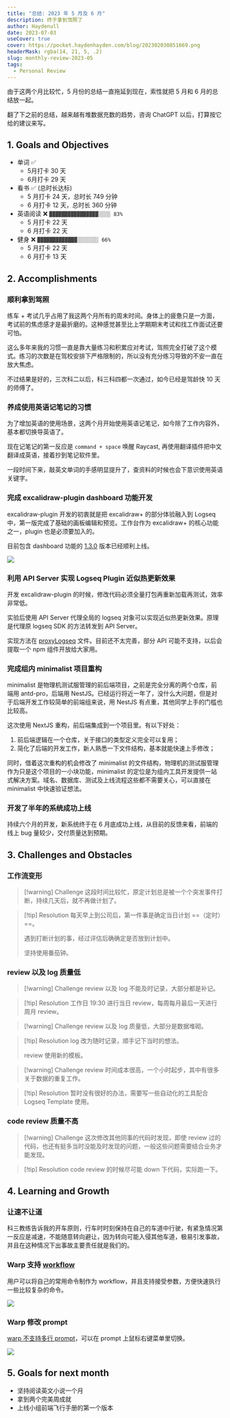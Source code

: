 ```yaml
---
title: "总结: 2023 年 5 月及 6 月"
description: 终于拿到驾照了
author: Haydenull
date: 2023-07-03
useCover: true
cover: https://pocket.haydenhayden.com/blog/202302030851669.png
headerMask: rgba(14, 21, 5, .2)
slug: monthly-review-2023-05
tags:
  - Personal Review
---
```


由于这两个月比较忙，5 月份的总结一直拖延到现在，索性就把 5 月和 6 月的总结放一起。

翻了下之前的总结，越来越有堆数据充数的趋势，咨询 ChatGPT 以后，打算按它给的建议来写。

## 1. Goals and Objectives

- 单词 ✅
  - 5月打卡 30 天
  - 6月打卡 29 天
- 看书 ✅ (总时长达标)
  - 5 月打卡 24 天，总时长 749 分钟
  - 6 月打卡 12 天，总时长 360 分钟
- 英语阅读 ❌ `▓▓▓▓▓▓▓▓▓▓▓▓▓▓▓▓░░░░ 83%`
  - 5 月打卡 22 天
  - 6 月打卡 22 天
- 健身 ❌ `▓▓▓▓▓▓▓▓▓▓▓▓▓░░░░░░░ 66%`
  - 5 月打卡 22 天
  - 6 月打卡 13 天

## 2. Accomplishments

### 顺利拿到驾照

练车 + 考试几乎占用了我这两个月所有的周末时间。身体上的疲惫只是一方面，考试前的焦虑感才是最折磨的。这种感觉甚至比上学期期末考试和找工作面试还要可怕。

这么多年来我的习惯一直是靠大量练习和积累应对考试，驾照完全打破了这个模式。练习的次数是在驾校安排下严格限制的，所以没有充分练习导致的不安一直在放大焦虑。

不过结果是好的，三次科二以后，科三科四都一次通过，如今已经是驾龄快 10 天的师傅了。

### 养成使用英语记笔记的习惯

为了增加英语的使用场景，这两个月开始使用英语记笔记，如今除了工作内容外，基本都切换导英语了。

现在记笔记的第一反应是 `command + space` 唤醒 Raycast, 再使用翻译插件把中文翻译成英语，接着抄到笔记软件里。

一段时间下来，敲英文单词的手感明显提升了，查资料的时候也会下意识使用英语关键字。

### 完成 excalidraw-plugin dashboard 功能开发

excalidraw-plugin 开发的初衷就是把 excalidraw+ 的部分体验融入到 Logseq 中，第一版完成了基础的画板编辑和预览。工作台作为 excalidraw+ 的核心功能之一，plugin 也是必须要加入的。

目前包含 dashboard 功能的 [1.3.0](https://github.com/haydenull/logseq-plugin-excalidraw/releases/tag/v1.3.0) 版本已经顺利上线。

![](https://pocket.haydenhayden.com/blog/202307061313963.png)

### 利用 API Server 实现 Logseq Plugin 近似热更新效果

开发 excalidraw-plugin 的时候，修改代码必须全量打包再重新加载再测试，效率非常低。

实验后使用 API Server 代理全局的 logseq 对象可以实现近似热更新效果。原理是代理原 logseq SDK 的方法转发到 API Server。

实现方法在 [proxyLogseq](https://github.com/haydenull/logseq-plugin-excalidraw/blob/0c90e8654a8d549aa22fe9e7d9f0209eb12686d2/src/lib/logseqProxy.ts#L52) 文件。目前还不太完善，部分 API 可能不支持，以后会提取一个 npm 组件开放给大家用。

### 完成组内 minimalist 项目重构

minimalist 是物理机测试服管理的前后端项目，之前是完全分离的两个仓库，前端用 antd-pro，后端用 NestJS。已经运行将近一年了，没什么大问题，但是对于后端开发工作较简单的前端组来说，用 NestJS 有点重，其他同学上手的门槛也比较高。

这次使用 NextJS 重构，前后端集成到一个项目里。有以下好处：

1. 前后端逻辑在一个仓库，关于接口的类型定义完全可以复用；
2. 简化了后端的开发工作，新人熟悉一下文件结构，基本就能快速上手修改；

同时，借着这次重构的机会修改了 minimalist 的文件结构，物理机的测试服管理作为只是这个项目的一小块功能，minimalist 的定位是为组内工具开发提供一站式解决方案。域名、数据库、测试及上线流程这些都不需要关心，可以直接在 minimalist 中快速验证想法。

### 开发了半年的系统成功上线

持续六个月的开发，新系统终于在 6 月底成功上线，从目前的反馈来看，前端的线上 bug 量较少，交付质量达到预期。

## 3. Challenges and Obstacles

### 工作流变形

> [!warning] Challenge
> 这段时间比较忙，原定计划总是被一个个突发事件打断，持续几天后，就不再做计划了。


> [!tip] Resolution
> 每天早上到公司后，第一件事是确定当日计划 ==（定时）==。
>
>遇到打断计划的事，经过评估后确确定是否放到计划中。
>
>坚持使用番茄钟。

### review 以及 log 质量低

> [!warning] Challenge
> review 以及 log 不能及时记录，大部分都是补记。

> [!tip] Resolution
> 工作日 19:30 进行当日 review，每周每月最后一天进行周月 review。

> [!warning] Challenge
> review 以及 log 质量低，大部分是数据堆砌。

> [!tip] Resolution
> log 改为随时记录，顺手记下当时的想法。
>
> review 使用新的模板。

> [!warning] Challenge
> review 时间成本很高，一个小时起步，其中有很多关于数据的重复工作。

> [!tip] Resolution
> 暂时没有很好的办法，需要写一些自动化的工具配合 Logseq Template 使用。

### code review 质量不高

> [!warning] Challenge
> 这次修改其他同事的代码时发现，即使 review 过的代码，也还有挺多当时没能及时发现的问题，一般这些问题需要结合业务才能发现。

> [!tip] Resolution
> code review 的时候尽可能 down 下代码，实际跑一下。

## 4. Learning and Growth

### 让速不让道

科三教练告诉我的开车原则，行车时时刻保持在自己的车道中行驶，有紧急情况第一反应是减速，不能随意转向避让，因为转向可能入侵其他车道，极易引发事故，并且在这种情况下出事故主要责任就是我们的。

### Warp 支持 [workflow](https://docs.warp.dev/features/warp-drive/workflows)

用户可以将自己的常用命令制作为 workflow，并且支持接受参数，方便快速执行一些比较复杂的命令。

![](https://pocket.haydenhayden.com/blog/202307061510670.png)

### Warp 修改 prompt

[warp 不支持多行 prompt](https://docs.warp.dev/features/prompt#multi-line-and-right-sided-prompts)，可以在 prompt 上鼠标右键菜单里切换。

![](https://pocket.haydenhayden.com/blog/202307061513825.png)

## 5. Goals for next month

- 坚持阅读英文小说一个月
- 拿到两个完美周成就
- 上线小组前端飞行手册的第一个版本
